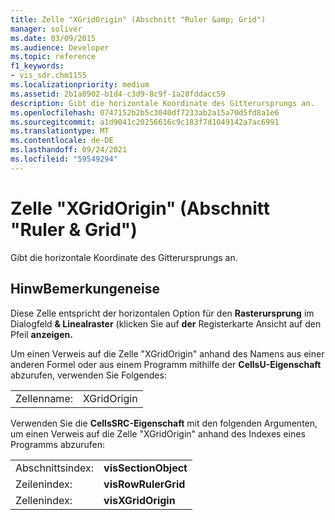 ```yaml
---
title: Zelle "XGridOrigin" (Abschnitt "Ruler &amp; Grid")
manager: soliver
ms.date: 03/09/2015
ms.audience: Developer
ms.topic: reference
f1_keywords:
- vis_sdr.chm1155
ms.localizationpriority: medium
ms.assetid: 2b1a8902-b1d4-c3d9-8c9f-1a28fddacc59
description: Gibt die horizontale Koordinate des Gitterursprungs an.
ms.openlocfilehash: 0747152b2b5c3040df7233ab2a15a70d5fd8a1e6
ms.sourcegitcommit: a1d9041c20256616c9c183f7d1049142a7ac6991
ms.translationtype: MT
ms.contentlocale: de-DE
ms.lasthandoff: 09/24/2021
ms.locfileid: "59549294"
---
```

# <a name="xgridorigin-cell-ruler-amp-grid-section"></a>Zelle "XGridOrigin" (Abschnitt "Ruler &amp; Grid")

Gibt die horizontale Koordinate des Gitterursprungs an.
  
## <a name="remarks"></a>HinwBemerkungeneise

Diese Zelle entspricht der horizontalen Option für den **Rasterursprung** im Dialogfeld **&amp; Linealraster** (klicken Sie auf **der** Registerkarte Ansicht auf den Pfeil **anzeigen.** 
  
Um einen Verweis auf die Zelle "XGridOrigin" anhand des Namens aus einer anderen Formel oder aus einem Programm mithilfe der **CellsU-Eigenschaft** abzurufen, verwenden Sie Folgendes: 
  
|||
|:-----|:-----|
|Zellenname:  <br/> |XGridOrigin  <br/> |
   
Verwenden Sie die **CellsSRC-Eigenschaft** mit den folgenden Argumenten, um einen Verweis auf die Zelle "XGridOrigin" anhand des Indexes eines Programms abzurufen: 
  
|||
|:-----|:-----|
|Abschnittsindex:  <br/> |**visSectionObject** <br/> |
|Zeilenindex:  <br/> |**visRowRulerGrid** <br/> |
|Zellenindex:  <br/> |**visXGridOrigin** <br/> |
   


